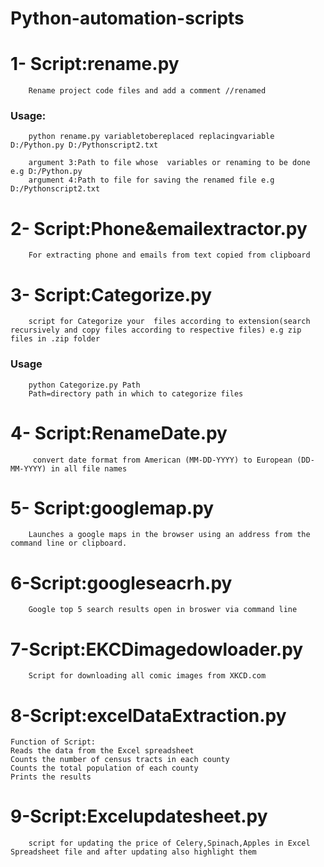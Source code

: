 # Python-automation-scripts


# 1- Script:rename.py
        Rename project code files and add a comment //renamed

### Usage:
        python rename.py variabletobereplaced replacingvariable  D:/Python.py D:/Pythonscript2.txt
        
        argument 3:Path to file whose  variables or renaming to be done e.g D:/Python.py
        argument 4:Path to file for saving the renamed file e.g  D:/Pythonscript2.txt

# 2- Script:Phone&emailextractor.py

        For extracting phone and emails from text copied from clipboard

# 3- Script:Categorize.py

        script for Categorize your  files according to extension(search recursively and copy files according to respective files) e.g zip files in .zip folder

### Usage
        python Categorize.py Path
        Path=directory path in which to categorize files
        
# 4- Script:RenameDate.py
         convert date format from American (MM-DD-YYYY) to European (DD-MM-YYYY) in all file names
         
# 5- Script:googlemap.py
        Launches a google maps in the browser using an address from the command line or clipboard.

# 6-Script:googleseacrh.py
        Google top 5 search results open in broswer via command line

# 7-Script:EKCDimagedowloader.py
        Script for downloading all comic images from XKCD.com
      
# 8-Script:excelDataExtraction.py
    Function of Script:
    Reads the data from the Excel spreadsheet
    Counts the number of census tracts in each county
    Counts the total population of each county
    Prints the results  
    
 # 9-Script:Excelupdatesheet.py
        script for updating the price of Celery,Spinach,Apples in Excel Spreadsheet file and after updating also highlight them



